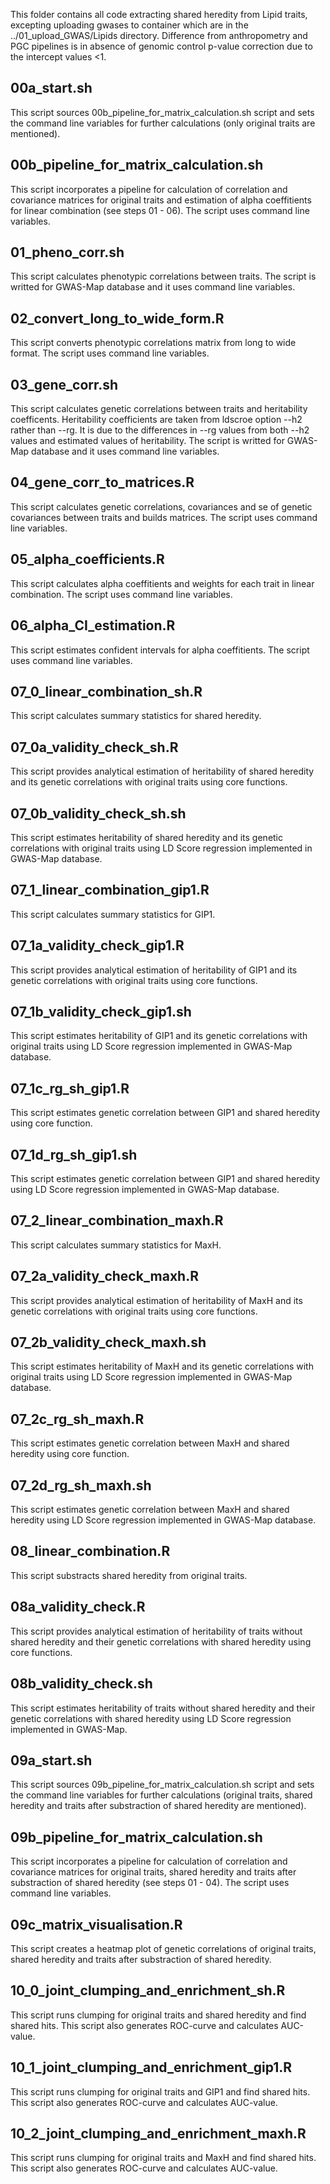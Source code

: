 This folder contains all code extracting shared heredity from Lipid traits, excepting uploading gwases to container which are in the ../01_upload_GWAS/Lipids directory.
Difference from anthropometry and PGC pipelines is in absence of genomic control p-value correction due to the intercept values <1.

## 00a_start.sh
This script sources 00b_pipeline_for_matrix_calculation.sh script and sets the command line variables for further calculations (only original traits are mentioned). 

## 00b_pipeline_for_matrix_calculation.sh
This script incorporates a pipeline for calculation of correlation and covariance matrices for original traits and estimation of alpha coeffitients for linear combination (see steps 01 - 06). The script uses command line variables.

## 01_pheno_corr.sh
This script calculates phenotypic correlations between traits. The script is writted for GWAS-Map database and it uses command line variables.

## 02_convert_long_to_wide_form.R
This script converts phenotypic correlations matrix from long to wide format. The script uses command line variables.

## 03_gene_corr.sh
This script calculates genetic correlations between traits and heritability coefficents. Heritability coefficients are taken from ldscroe option --h2 rather than --rg. It is due to the differences in --rg values from both --h2 values and estimated values of heritability. The script is writted for GWAS-Map database and it uses command line variables.

## 04_gene_corr_to_matrices.R
This script calculates genetic correlations, covariances and se of genetic covariances between traits and builds matrices. The script uses command line variables.

## 05_alpha_coefficients.R
This script calculates alpha coeffitients and weights for each trait in linear combination. The script uses command line variables.

## 06_alpha_CI_estimation.R
This script estimates confident intervals for alpha coeffitients. The script uses command line variables.

## 07_0_linear_combination_sh.R
This script calculates summary statistics for shared heredity.

## 07_0a_validity_check_sh.R
This script provides analytical estimation of heritability of shared heredity and its genetic correlations with original traits using core functions.

## 07_0b_validity_check_sh.sh
This script estimates heritability of shared heredity and its genetic correlations with original traits using LD Score regression implemented in GWAS-Map database.

## 07_1_linear_combination_gip1.R
This script calculates summary statistics for GIP1.

## 07_1a_validity_check_gip1.R
This script provides analytical estimation of heritability of GIP1 and its genetic correlations with original traits using core functions.

## 07_1b_validity_check_gip1.sh
This script estimates heritability of GIP1 and its genetic correlations with original traits using LD Score regression implemented in GWAS-Map database.

## 07_1c_rg_sh_gip1.R
This script estimates genetic correlation between GIP1 and shared heredity using core function.

## 07_1d_rg_sh_gip1.sh
This script estimates genetic correlation between GIP1 and shared heredity using LD Score regression implemented in GWAS-Map database.

## 07_2_linear_combination_maxh.R
This script calculates summary statistics for MaxH.

## 07_2a_validity_check_maxh.R
This script provides analytical estimation of heritability of MaxH and its genetic correlations with original traits using core functions.

## 07_2b_validity_check_maxh.sh
This script estimates heritability of MaxH and its genetic correlations with original traits using LD Score regression implemented in GWAS-Map database.

## 07_2c_rg_sh_maxh.R
This script estimates genetic correlation between MaxH and shared heredity using core function.

## 07_2d_rg_sh_maxh.sh
This script estimates genetic correlation between MaxH and shared heredity using LD Score regression implemented in GWAS-Map database.

## 08_linear_combination.R
This script substracts shared heredity from original traits.

## 08a_validity_check.R
This script provides analytical estimation of heritability of traits without shared heredity and their genetic correlations with shared heredity using core functions.

## 08b_validity_check.sh
This script estimates heritability of traits without shared heredity and their genetic correlations with shared heredity using LD Score regression implemented in GWAS-Map.

## 09a_start.sh
This script sources 09b_pipeline_for_matrix_calculation.sh script and sets the command line variables for further calculations (original traits, shared heredity and traits after substraction of shared heredity are mentioned).

## 09b_pipeline_for_matrix_calculation.sh
This script incorporates a pipeline for calculation of correlation and covariance matrices for original traits, shared heredity and traits after substraction of shared heredity (see steps 01 - 04). The script uses command line variables.

## 09c_matrix_visualisation.R
This script creates a heatmap plot of genetic correlations of original traits, shared heredity and traits after substraction of shared heredity.

## 10_0_joint_clumping_and_enrichment_sh.R
This script runs clumping for original traits and shared heredity and find shared hits. This script also generates ROC-curve and calculates AUC-value.

## 10_1_joint_clumping_and_enrichment_gip1.R
This script runs clumping for original traits and GIP1 and find shared hits. This script also generates ROC-curve and calculates AUC-value.

## 10_2_joint_clumping_and_enrichment_maxh.R
This script runs clumping for original traits and MaxH and find shared hits. This script also generates ROC-curve and calculates AUC-value.
 

